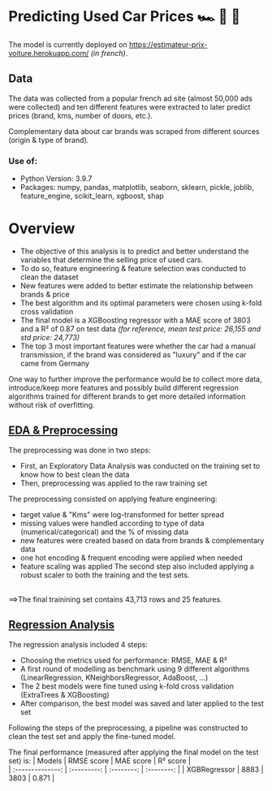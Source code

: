 # Predicting Used Car Prices 🏎️ 🚗 🚙
The model is currently deployed on https://estimateur-prix-voiture.herokuapp.com/ *(in french)*.

## Data
The data was collected from a popular french ad site (almost 50,000 ads were collected) and ten different features were extracted to later predict prices (brand, kms, number of doors, etc.). 

Complementary data about car brands was scraped from different sources (origin & type of brand).

### Use of:
* Python Version: 3.9.7
* Packages: numpy, pandas, matplotlib, seaborn, sklearn, pickle, joblib, feature_engine, scikit_learn, xgboost, shap

# Overview
* The objective of this analysis is to predict and better understand the variables that determine the selling price of used cars. 
* To do so, feature engineering & feature selection was conducted to clean the dataset
* New features were added to better estimate the relationship between brands & price
* The best algorithm and its optimal parameters were chosen using k-fold cross validation 
* The final model is a XGBoosting regressor with a MAE score of 3803 and a R² of 0.87 on test data *(for  reference, mean test price: 26,155 and std price: 24,773)*
* The top 3 most important features were whether the car had a manual transmission, if the brand was considered as "luxury" and if the car came from Germany

One way to further improve the performance would be to collect more data, introduce/keep more features and possibly build different regression algorithms trained for different brands to get more detailed information without risk of overfitting.


## [EDA & Preprocessing](https://github.com/pcmaldonado/Predicting_used_cars_price/tree/main/EDA_Preprocessing)
The preprocessing was done in two steps:
* First, an Exploratory Data Analysis was conducted on the training set to know how to best clean the data
* Then, preprocessing was applied to the raw training set

The preprocessing consisted on applying feature engineering:
* target value & "Kms" were log-transformed for better spread
* missing values were handled according to type of data (numerical/categorical) and the % of missing data
* new features were created based on data from brands & complementary data
* one hot encoding & frequent encoding were applied when needed
* feature scaling was applied
The second step also included applying a robust scaler to both the training and the test sets.

<br> ==>The final trainining set contains 43,713 rows and 25 features.

    

## [Regression Analysis](https://github.com/pcmaldonado/Predicting_used_cars_price/tree/main/Modelling_RegressionAnalysis)
The regression analysis included 4 steps:
* Choosing the metrics used for performance: RMSE, MAE & R²
* A first round of modelling as benchmark using 9 different algorithms (LinearRegression, KNeighborsRegressor, AdaBoost, ...)
* The 2 best models were fine tuned using k-fold cross validation (ExtraTrees & XGBoosting)
* After comparison, the best model was saved and later applied to the test set

Following the steps of the preprocessing, a pipeline was constructed to clean the test set and apply the fine-tuned model.

The final performance (measured after applying the final model on the test set) is:
| Models           |  RMSE score | MAE score   |  R² score  |  
| :--------------: | :---------: | :--------:  | :--------: | 
| XGBRegressor     |  8883       |  3803       |  0.871     | 